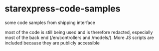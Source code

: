 # starexpress-code-samples
some code samples from shipping interface

most of the code is still being used and is therefore redacted, especially most of the back end (/en/controllers and /models/). More JS scripts are included because they are publicly accessible
